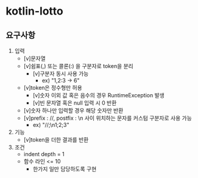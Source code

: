# kotlin-lotto

## 요구사항
1. 입력
    - [v]문자열
    - [v]쉼표(,) 또는 콜론(:) 을 구분자로 token을 분리
        - [v]구분자 동시 사용 가능
            - ex) "1,2:3 -> 6"
    - [v]token은 정수형만 허용
        - [v]숫자 이외 값 혹은 음수의 경우 RuntimeException 발생
        - [v]빈 문자열 혹은 null 입력 시 0 반환
    - [v]숫자 하나만 입력할 경우 해당 숫자만 반환
    - [v]prefix : //, postfix : \n 사이 위치하는 문자를 커스텀 구분자로 사용 가능
        - ex) "//;\n1;2;3"
2. 기능
    - [v]token을 더한 결과를 반환
3. 조건
    - indent depth = 1
    - 함수 라인 <= 10
        - 한가지 일만 담당하도록 구현
